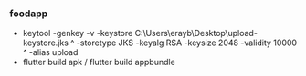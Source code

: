 ### foodapp
- keytool -genkey -v -keystore C:\Users\erayb\Desktop\upload-keystore.jks ^
          -storetype JKS -keyalg RSA -keysize 2048 -validity 10000 ^
          -alias upload
- flutter build apk / flutter build appbundle
